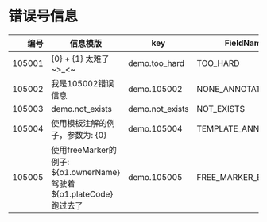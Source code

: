 # 错误号信息

| 编号 | 信息模版 | key | FieldName |
| ---: | --- | --- | --- |
| 105001 | {0} + {1} 太难了 ~&gt;_&lt;~ | demo.too_hard | TOO_HARD |
| 105002 | 我是105002错误信息 | demo.105002 | NONE_ANNOTATION |
| 105003 | demo.not_exists | demo.not_exists | NOT_EXISTS |
| 105004 | 使用模板注解的例子，参数为: {0} | demo.105004 | TEMPLATE_ANNOTATION |
| 105005 | 使用freeMarker的例子: ${o1.ownerName} 驾驶着 ${o1.plateCode} 跑过去了 | demo.105005 | FREE_MARKER_EXAMPLE |

